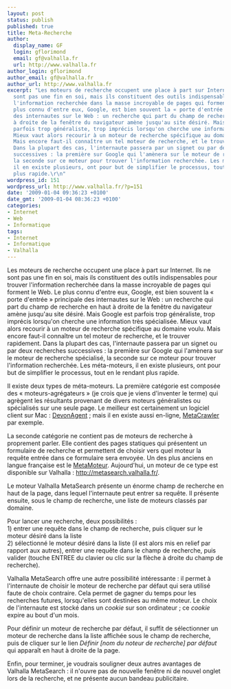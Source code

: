 ```yaml
---
layout: post
status: publish
published: true
title: Meta-Recherche
author:
  display_name: GF
  login: gflorimond
  email: gf@valhalla.fr
  url: http://www.valhalla.fr
author_login: gflorimond
author_email: gf@valhalla.fr
author_url: http://www.valhalla.fr
excerpt: "Les moteurs de recherche occupent une place à part sur Internet. Ils ne
  sont pas une fin en soi, mais ils constituent des outils indispensables pour trouver
  l'information recherchée dans la masse incroyable de pages qui forment le Web. Le
  plus connu d'entre eux, Google, est bien souvent la « porte d'entrée » principale
  des internautes sur le Web : un recherche qui part du champ de recherche en haut
  à droite de la fenêtre du navigateur amène jusqu'au site désiré. Mais Google est
  parfois trop généraliste, trop imprécis lorsqu'on cherche une information très spécialisée.
  Mieux vaut alors recourir à un moteur de recherche spécifique au domaine voulu.
  Mais encore faut-il connaître un tel moteur de recherche, et le trouver rapidement.
  Dans la plupart des cas, l'internaute passera par un signet ou par deux recherches
  successives : la première sur Google qui l'amènera sur le moteur de recherche spécialisé,
  la seconde sur ce moteur pour trouver l'information recherchée. Les méta-moteurs,
  il en existe plusieurs, ont pour but de simplifier le processus, tout en le rendant
  plus rapide.\r\n"
wordpress_id: 151
wordpress_url: http://www.valhalla.fr/?p=151
date: '2009-01-04 09:36:23 +0100'
date_gmt: '2009-01-04 08:36:23 +0100'
categories:
- Internet
- Web
- Informatique
tags:
- Internet
- Informatique
- Valhalla
---
```

<p>Les moteurs de recherche occupent une place à part sur Internet. Ils ne sont pas une fin en soi, mais ils constituent des outils indispensables pour trouver l'information recherchée dans la masse incroyable de pages qui forment le Web. Le plus connu d'entre eux, Google, est bien souvent la « porte d'entrée » principale des internautes sur le Web : un recherche qui part du champ de recherche en haut à droite de la fenêtre du navigateur amène jusqu'au site désiré. Mais Google est parfois trop généraliste, trop imprécis lorsqu'on cherche une information très spécialisée. Mieux vaut alors recourir à un moteur de recherche spécifique au domaine voulu. Mais encore faut-il connaître un tel moteur de recherche, et le trouver rapidement. Dans la plupart des cas, l'internaute passera par un signet ou par deux recherches successives : la première sur Google qui l'amènera sur le moteur de recherche spécialisé, la seconde sur ce moteur pour trouver l'information recherchée. Les méta-moteurs, il en existe plusieurs, ont pour but de simplifier le processus, tout en le rendant plus rapide.<br />
<a id="more"></a><a id="more-151"></a></p>
<p>Il existe deux types de méta-moteurs. La première catégorie est composée des « moteurs-agrégateurs » (je crois que je viens d'inventer le terme) qui agrègent les résultants provenant de divers moteurs généralistes ou spécialisés sur une seule page. Le meilleur est certainement un logiciel client sur Mac : <a href="http://www.devon-technologies.com/products/devonagent/">DevonAgent</a> ; mais il en existe aussi en-ligne, <a href="http://www.metacrawler.com">MetaCrawler</a> par exemple.</p>
<p>La seconde catégorie ne contient pas de moteurs de recherche à proprement parler. Elle contient des pages statiques qui présentent un formulaire de recherche et permettent de choisir vers quel moteur la requête entrée dans ce formulaire sera envoyée. Un des plus anciens en langue française est le <a href="http://michel.buze.perso.neuf.fr/123/recherche.htm">MetaMoteur</a>. Aujourd'hui, un moteur de ce type est disponible sur Valhalla : <a href="http://metasearch.valhalla.fr/">http://metasearch.valhalla.fr/</a>.</p>
<p>Le moteur Valhalla MetaSearch présente un énorme champ de recherche en haut de la page, dans lequel l'internaute peut entrer sa requête. Il présente ensuite, sous le champ de recherche, une liste de moteurs classés par domaine. </p>
<p>Pour lancer une recherche, deux possibilités :<br />
1) entrer une requête dans le champ de recherche, puis cliquer sur le moteur désiré dans la liste<br />
2) sélectionné le moteur désiré dans la liste (il est alors mis en relief par rapport aux autres), entrer une requête dans le champ de recherche, puis valider (touche ENTREE du clavier ou clic sur la flèche à droite du champ de recherche).</p>
<p>Valhalla MetaSearch offre une autre possibilité intéressante : il permet à l'internaute de choisir le moteur de recherche par défaut qui sera utilisé faute de choix contraire. Cela permet de gagner du temps pour les recherches futures, lorsqu'elles sont destinées au même moteur. Le choix de l'internaute est stocké dans un <i>cookie</i> sur son ordinateur ; ce <i>cookie</i> expire au bout d'un mois. </p>
<p>Pour définir un moteur de recherche par défaut, il suffit de sélectionner un moteur de recherche dans la liste affichée sous le champ de recherche, puis de cliquer sur le lien <i>Définir [nom du noteur de recherche] par défaut</i> qui apparaît en haut à droite de la page.</p>
<p>Enfin, pour terminer, je voudrais souligner deux autres avantages de Valhalla MetaSearch : il n'ouvre pas de nouvelle fenêtre ni de nouvel onglet lors de la recherche, et ne présente aucun bandeau publicitaire.</p>
